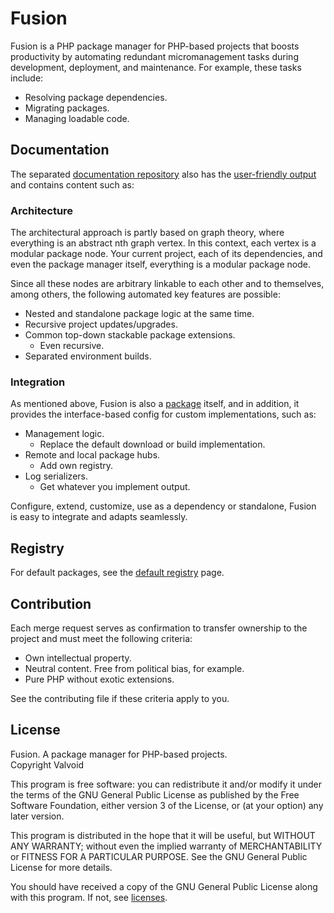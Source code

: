 # Fusion

Fusion is a PHP package manager for PHP-based projects that boosts 
productivity by automating redundant micromanagement tasks during 
development, deployment, and maintenance. For example, these tasks 
include:

- Resolving package dependencies.
- Migrating packages.
- Managing loadable code.

## Documentation

The separated [documentation repository](https://gitlab.com/valvoid/fusion/php/docs)
also has the [user-friendly output](https://valvoid.com/registry/packages/1/fusion/docs) and contains content such as:

### Architecture

The architectural approach is partly based on graph theory, where everything is an
abstract nth graph vertex. In this context, each vertex is a modular package node.
Your current project, each of its dependencies, and even the package manager
itself, everything is a modular package node.

Since all these nodes are arbitrary linkable to each other and to themselves, among
others, the following automated key features are possible:

- Nested and standalone package logic at the same time.
- Recursive project updates/upgrades.
- Common top-down stackable package extensions.
    - Even recursive.
- Separated environment builds.

### Integration

As mentioned above, Fusion is also a [package](https://valvoid.com/registry/packages/1/fusion) itself, and in addition, it 
provides the interface-based config for custom implementations, such as:

- Management logic.
  - Replace the default download or build implementation.
- Remote and local package hubs.
  - Add own registry.
- Log serializers.
  - Get whatever you implement output.

Configure, extend, customize, use as a dependency or standalone, Fusion is easy to
integrate and adapts seamlessly.

## Registry

For default packages, see the [default registry](https://valvoid.com/registry) page.

## Contribution

Each merge request serves as confirmation to transfer ownership to the project 
and must meet the following criteria:

- Own intellectual property.
- Neutral content. Free from political bias, for example.
- Pure PHP without exotic extensions.

See the contributing file if these criteria apply to you.

## License

Fusion. A package manager for PHP-based projects.  
Copyright Valvoid

This program is free software: you can redistribute it and/or modify it under the 
terms of the GNU General Public License as published by the Free Software Foundation, 
either version 3 of the License, or (at your option) any later version.

This program is distributed in the hope that it will be useful, but WITHOUT ANY 
WARRANTY; without even the implied warranty of MERCHANTABILITY or FITNESS FOR A 
PARTICULAR PURPOSE. See the GNU General Public License for more details.

You should have received a copy of the GNU General Public License along with this 
program. If not, see [licenses](https://www.gnu.org/licenses/).
